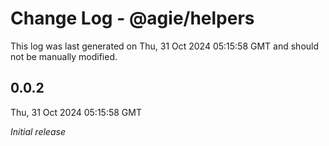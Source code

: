 # Change Log - @agie/helpers

This log was last generated on Thu, 31 Oct 2024 05:15:58 GMT and should not be manually modified.

## 0.0.2
Thu, 31 Oct 2024 05:15:58 GMT

_Initial release_

